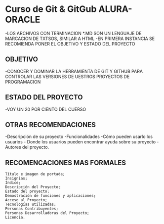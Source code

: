 <h1>Curso de Git & GitGub ALURA-ORACLE</h1>
-LOS ARCHIVOS CON TERMINACION *.MD SON UN LENGUAJE DE MARCACION DE TXTSOS, SIMILAR A HTML
-EN PRIMERA INSTANCIA SE RECOMIENDA PONER EL OBJETIVO Y ESTADO DEL PROYECTO

<h2>OBJETIVO</h2>
-CONOCER Y DOMINAR LA HERRAMIENTA DE GIT Y GITHUB PARA CONTROLAR LAS VERSIONES DE UESTROS PROYECTOS DE PROGRAMACION

<h2>ESTADO DEL PROYECTO</h2>
-VOY UN 20 POR CIENTO DEL CUERSO

<h2>OTRAS RECOMENDACIONES</h2>
-Descripción de su proyecto
-Funcionalidades
-Cómo pueden usarlo los usuarios
 -   Donde los usuarios pueden encontrar ayuda sobre su proyecto
  -  Autores del proyecto.

  <h2>RECOMENCACIONES MAS FORMALES</h2>
  
    Título e imagen de portada;
    Insignias;
    Índice;
    Descripción del Proyecto;
    Estado del proyecto;
    Demostración de funciones y aplicaciones;
    Acceso al Proyecto;
    Tecnologías utilizadas;
    Personas Contribuyentes;
    Personas Desarrolladoras del Proyecto;
    Licencia.
